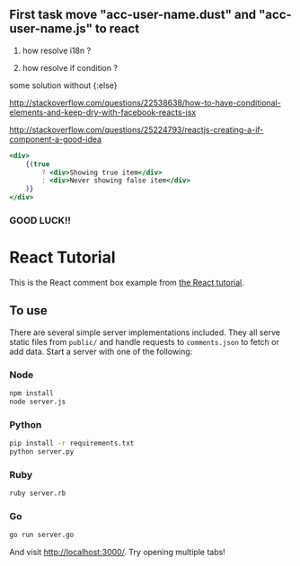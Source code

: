 ## First task move "acc-user-name.dust" and "acc-user-name.js" to react

1) how resolve i18n ?

2) how resolve if condition ?

some solution without {:else}

http://stackoverflow.com/questions/22538638/how-to-have-conditional-elements-and-keep-dry-with-facebook-reacts-jsx

http://stackoverflow.com/questions/25224793/reactjs-creating-a-if-component-a-good-idea



```jsx
<div>
    {(true
        ? <div>Showing true item</div>     
        : <div>Never showing false item</div>
    )}
</div>

```



### GOOD LUCK!!

# React Tutorial

This is the React comment box example from [the React tutorial](http://facebook.github.io/react/docs/tutorial.html).

## To use

There are several simple server implementations included. They all serve static files from `public/` and handle requests to `comments.json` to fetch or add data. Start a server with one of the following:

### Node

```sh
npm install
node server.js
```

### Python

```sh
pip install -r requirements.txt
python server.py
```

### Ruby
```sh
ruby server.rb
```

### Go
```sh
go run server.go
```

And visit <http://localhost:3000/>. Try opening multiple tabs!
